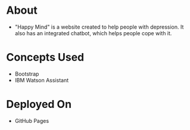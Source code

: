 # About
- "Happy Mind" is a website created to help people with depression. It also has an integrated chatbot, which helps people cope with it.

# Concepts Used
- Bootstrap
- IBM Watson Assistant

# Deployed On
- GitHub Pages
